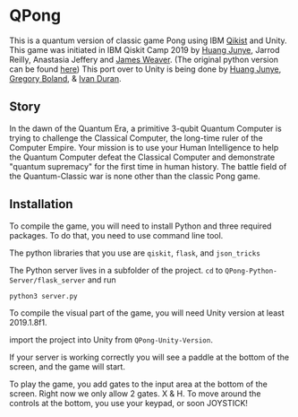 # QPong

This is a quantum version of classic game Pong using IBM [Qikist](https://github.com/Qiskit/qiskit) and Unity. This game was initiated in IBM Qiskit Camp 2019 by [Huang Junye](https://github.com/HuangJunye), Jarrod Reilly, Anastasia Jeffery and [James Weaver](https://github.com/JavaFXpert). (The original python version can be found [here](https://github.com/HuangJunye/QPong))  This port over to Unity is being done by [Huang Junye](https://github.com/HuangJunye), [Gregory Boland](https://github.com/boland25), & [Ivan Duran](https://github.com/filemaster).

## Story
In the dawn of the Quantum Era, a primitive 3-qubit Quantum Computer is trying to challenge the Classical Computer, the long-time ruler of the Computer Empire. Your mission is to use your Human Intelligence to help the Quantum Computer defeat the Classical Computer and demonstrate "quantum supremacy" for the first time in human history. The battle field of the Quantum-Classic war is none other than the classic Pong game.

## Installation
To compile the game, you will need to install Python and three required packages. To do that, you need to use command line tool.

The python libraries that you use are `qiskit`, `flask`, and `json_tricks`

The Python server lives in a subfolder of the project.  `cd` to `QPong-Python-Server/flask_server` and run 

    python3 server.py
    
    
To compile the visual part of the game, you will need Unity version at least 2019.1.8f1.

import the project into Unity from `QPong-Unity-Version`.

If your server is working correctly you will see a paddle at the bottom of the screen, and the game will start.


To play the game, you add gates to the input area at the bottom of the screen.  Right now we only allow 2 gates.  X & H.  To move around the controls at the bottom, you use your keypad, or soon JOYSTICK!



